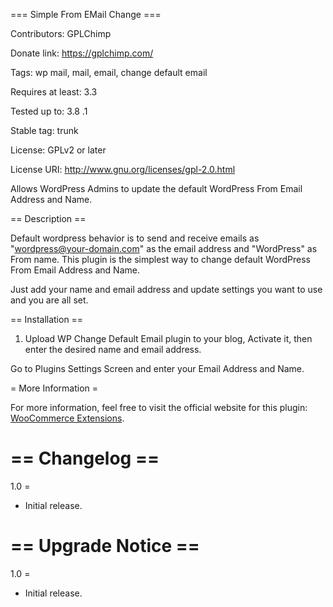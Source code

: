 === Simple From EMail Change ===


Contributors: GPLChimp 


Donate link: https://gplchimp.com/

Tags: wp mail, mail, email, change default email



Requires at least: 3.3


Tested up to: 3.8
.1

Stable tag: trunk


License: GPLv2 or later

License URI: http://www.gnu.org/licenses/gpl-2.0.html



Allows WordPress Admins to update the default WordPress From Email Address and 
Name. 



== Description ==


Default wordpress behavior is to send and receive emails as "wordpress@your-domain.com" as the email address
 and "WordPress" as From name. This plugin is the simplest way to change default WordPress From Email Address and Name.

Just add your name and email address and update settings you want to use and you are all set.

== Installation ==


1. Upload WP Change Default Email plugin to your blog, Activate it, then enter
 the desired name and email address.

Go to Plugins Settings Screen and enter your Email Address and Name.



= More Information =



For more information, feel free to visit the official website for this plugin: <a href="https://gplchimp.com/woocommerce-extensions/" target="_blank">WooCommerce Extensions</a>.

== Changelog ==
= 

1.0 =
* Initial release.



== Upgrade Notice ==
= 

1.0 =
* Initial release.
